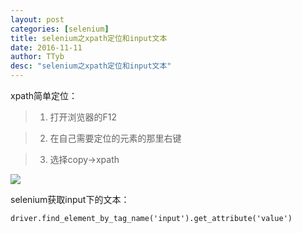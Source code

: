 ```yaml
---
layout: post
categories: [selenium]
title: selenium之xpath定位和input文本
date: 2016-11-11
author: TTyb
desc: "selenium之xpath定位和input文本"
---
```


xpath简单定位：

> 1. 打开浏览器的F12

> 2. 在自己需要定位的元素的那里右键

> 3. 选择copy->xpath

![](http://images2015.cnblogs.com/blog/996148/201611/996148-20161111111028030-1563605392.png)

selenium获取input下的文本：

```
driver.find_element_by_tag_name('input').get_attribute('value')
```